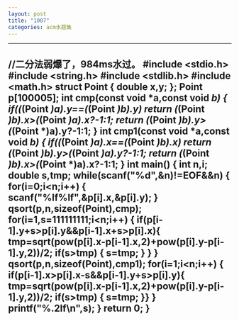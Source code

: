 ```yaml
---
layout: post
title: "1007"
categories: acm水题集
---
```

---
//二分法弱爆了，984ms水过。
#include <stdio.h>
#include <string.h>
#include <stdlib.h>
#include <math.h>
struct Point
{
    double x,y;
};
Point p[100005];
int cmp(const void *a,const void *b)
{
if((*(Point *)a).y==(*(Point *)b).y)
   return (*(Point *)b).x>(*(Point *)a).x?-1:1;
    return (*(Point *)b).y>(*(Point *)a).y?-1:1;
}
int cmp1(const void *a,const void *b)
{
if((*(Point *)a).x==(*(Point *)b).x)
    return (*(Point *)b).y>(*(Point *)a).y?-1:1;
    return (*(Point *)b).x>(*(Point *)a).x?-1:1;
}
int main()
{
    int n,i;
    double s,tmp;
    while(scanf("%d",&n)!=EOF&&n)
    {
        for(i=0;i<n;i++)
        {
            scanf("%lf%lf",&p[i].x,&p[i].y);
        }
        qsort(p,n,sizeof(Point),cmp);
        for(i=1,s=111111111;i<n;i++)
        {
if(p[i-1].y+s>p[i].y&&p[i-1].x+s>p[i].x){
tmp=sqrt(pow(p[i].x-p[i-1].x,2)+pow(p[i].y-p[i-1].y,2))/2;
            if(s>tmp)
            {
                s=tmp;
            }
}
        }
    qsort(p,n,sizeof(Point),cmp1);
        for(i=1;i<n;i++)
        {
if(p[i-1].x>p[i].x-s&&p[i-1].y+s>p[i].y){
tmp=sqrt(pow(p[i].x-p[i-1].x,2)+pow(p[i].y-p[i-1].y,2))/2;
            if(s>tmp)
            {
                s=tmp;
            }}
        }
        printf("%.2lf\n",s);
    }
    return 0;
}
---
